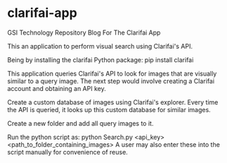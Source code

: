 # clarifai-app
GSI Technology Repository Blog For The Clarifai App

This an application to perform visual search using Clarifai's API. 

Being by installing the clarifai Python package:
pip install clarifai

This application queries Clarifai's API to look for images that are visually similar to a query image.
The next step would involve creating a Clarifai account and obtaining an API key.

Create a custom database of images using Clarifai's explorer.
Every time the API is queried, it looks up this custom database for similar images.

Create a new folder and add all query images to it.

Run the python script as:
python Search.py <api_key> <path_to_folder_containing_images>
A user may also enter these into the script manually for convenience of reuse.